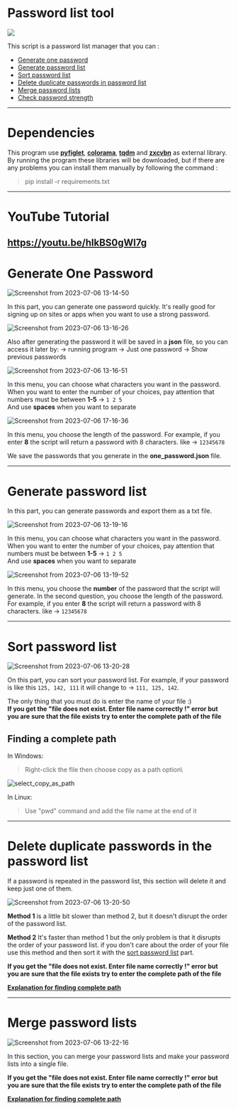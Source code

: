 # **Password list tool**
![](https://skillicons.dev/icons?i=py,vscode,md)

This script is a password list manager that you can :
- [Generate one password](#generate-one-password)
- [Generate password list](#generate-password-list)
- [Sort password list](#sort-password-list)
- [Delete duplicate passwords in password list](#delete-duplicate-passwords-in-password-list)
- [Merge password lists](#merge-password-lists)
- [Check password strength]()
---
# Dependencies 
This program use [**pyfiglet**](https://pypi.org/project/pyfiglet/), [**colorama**](https://pypi.org/project/colorama/), [**tqdm**](https://pypi.org/project/tqdm/) and [**zxcvbn**](https://pypi.org/project/zxcvbn/) as external library.\
By running the program these libraries will be downloaded, but if there are any problems you can install them manually by following the command :
> pip install -r requirements.txt
---
# YouTube Tutorial
https://youtu.be/hlkBS0gWI7g
---
# Generate One Password
![Screenshot from 2023-07-06 13-14-50](https://github.com/beh185/Password-list-tool/assets/79264026/e7749da4-97b7-4568-b64d-9417fbb78a1a) 

In this part, you can generate one password quickly.
It's really good for signing up on sites or apps when you want to use a strong password.

![Screenshot from 2023-07-06 13-16-26](https://github.com/beh185/Password-list-tool/assets/79264026/99195d0b-15bc-4ac7-a108-4575c8476f1b)


Also after generating the password it will be saved in a **json** file, so you can access it later by: -> running program -> Just one password -> Show previous passwords


![Screenshot from 2023-07-06 13-16-51](https://github.com/beh185/Password-list-tool/assets/79264026/9abe8fbf-33aa-4c6d-ab6f-150d7b8c5e59)

In this menu, you can choose what characters you want in the password.\
When you want to enter the number of your choices, pay attention that numbers must be between **1-5** -> `1 2 5` \
And use **spaces** when you want to separate 

![Screenshot from 2023-07-06 17-16-36](https://github.com/beh185/Password-list-tool/assets/79264026/afe1a5a5-a51e-458d-8387-6e802cec3e75)

In this menu, you choose the length of the password. For example, if you enter **8** the script will return a password with 8 characters. like -> `12345678`

We save the passwords that you generate in the **one_password.json** file.

---
# Generate password list
In this part, you can generate passwords and export them as a txt file.

![Screenshot from 2023-07-06 13-19-16](https://github.com/beh185/Password-list-tool/assets/79264026/17150533-900e-41bd-b08e-cc0da697b49c)


In this menu, you can choose what characters you want in the password.\
When you want to enter the number of your choices, pay attention that numbers must be between **1-5** -> `1 2 5` \
And use **spaces** when you want to separate 


![Screenshot from 2023-07-06 13-19-52](https://github.com/beh185/Password-list-tool/assets/79264026/b80461bb-cce8-4587-acc5-06a84d6a4160)

In this menu, you choose the **number** of the password that the script will generate. In the second question, you choose the length of the password. For example, if you enter **8** the script will return a password with 8 characters. like -> `12345678`

---
# Sort password list

![Screenshot from 2023-07-06 13-20-28](https://github.com/beh185/Password-list-tool/assets/79264026/07a7b1a6-0439-4203-8145-d414cb518408)

On this part, you can sort your password list. For example, if your password is like this `125, 142, 111` it will change to -> `111, 125, 142`.

The only thing that you must do is enter the name of your file :)\
**If you get the "file does not exist. Enter file name correctly !" error but you are sure that the file exists try to enter the complete path of the file**
## Finding a complete path
In Windows:
> Right-click the file then choose copy as a path option\

![select_copy_as_path](https://github.com/beh185/Password-list-tool/assets/79264026/1e22bdb7-b6b3-4bd8-95b8-c993899b058c)


In Linux:
> Use "pwd" command and add the file name at the end of it

---
# Delete duplicate passwords in the password list
If a password is repeated in the password list, this section will delete it and keep just one of them.

![Screenshot from 2023-07-06 13-20-50](https://github.com/beh185/Password-list-tool/assets/79264026/131a58c3-e3ee-4bf0-9cac-d23e1dc6f19a)


**Method 1** is a little bit slower than method 2, but it doesn't disrupt the order of the password list.

**Method 2** It's faster than method 1 but the only problem is that it disrupts the order of your password list. 
if you don't care about the order of your file use this method and then sort it with the [sort password list](#sort-password-list) part.

**If you get the "file does not exist. Enter file name correctly !" error but you are sure that the file exists try to enter the complete path of the file**

[**Explanation for finding complete path**](#finding-a-complete-path)

---
# Merge password lists

![Screenshot from 2023-07-06 13-22-16](https://github.com/beh185/Password-list-tool/assets/79264026/8591be6d-e4d7-4cba-854e-f0599a02c099)

In this section, you can merge your password lists and make your password lists into a single file.

**If you get the "file does not exist. Enter file name correctly !" error but you are sure that the file exists try to enter the complete path of the file**

[**Explanation for finding complete path**](#finding-a-complete-path)
 
